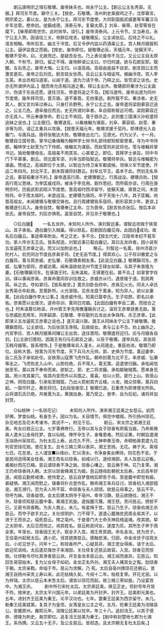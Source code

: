 <!-- { "loadSidebar": true } -->
　　剧云唐明宗之壻石敬瑭。废帝妹夫也。尙永宁公主。【剧云公主名秀英。无据。】拜河东节度。鎭守三关。【按史。石敬瑭。洛州刺史臬捩鸡之子。沈厚寡言。明宗爱之。妻以女。是为永宁公主。拜河东节度使。大同彰国振武威塞等军蕃汉马步军总管。愍帝初。徙鎭成德。淸泰元年。复鎭太原。】刘阜、柴荣、赵莹等皆在麾下。【柴荣即周世宗。此时尙早。误引。】废帝淸泰间。上元令节。又当寿旦。永宁公主入贺。因请往三关。帝醉后戏言。疑敬瑭反。公主谒张后。后待之不以礼。语言相触。帝听后言。幽主于冷宫。后又令伊内监以药酒毒公主。宫人韩月娥报知公主。逼伊监食之而毙。【按史。废帝即位。疑敬瑭必反。天福元年。徙鎭天平。敬瑭不受命。曰。无故而迁。是疑吾反也。乃上表论废帝不当立。又云公主自太原入朝。千秋节。辞归。留之不得。废帝醉语公主曰。尔归何速。欲与石郎反耶。旣醒。左右告之。废帝大悔。公主归。以语高祖。高祖由是益不自安。剧言因公主而激变是实。废帝之后刘氏。剧言妓女张燕。且云公主与相诟骂。被幽冷宫。宫人李玉英。本出丞相冯道家。以闻于道。道为力请于帝。乃释之出。皆荒谬之谈也。史亦无所谓伊内监。】旣而帝允丞相冯道之奏。释公主出外。敬瑭部将秦涉为公主画计。伪请于东岳还愿。遂往河东。帝遣将追之不及。【按冯道传。废帝出道为同州节度使。踰年拜司空。晋灭唐。道不事晋。无他事迹。剧所载不实。秦涉者。史无其人。剧又言刘阜过泰山。只身打杀野熊。永宁公主之去。废帝遣将梁刚慕容迁追之。公主几危。遇阜接应而去。史无所谓刘阜者。阜自叙称智远可哂。梁刚慕容迁亦无其人。所云奉废帝命。若公主不肯回。竟于路杀之。此则套三国演义孙权遣将追妹之说也。】公主旣归。敬瑭遂反。以桑维翰为谋臣。刘阜、慕容韬、赵莹、秦涉等为将。请辽主重兵以攻唐。【按晋天福元年。敬瑭求援于契丹。耶律德光入自雁门。与唐兵战。唐将张敬达大败。敬瑭夜出北门。见德光。约为父子。十一月。敬瑭自立国号晋。掌书记桑维翰为翰林学士尙书礼部侍郎知枢密使事。寻为中书侍郎。翰林学士赵莹为门下侍郎。维翰实为谋臣。而赵莹则非武将也。莹与维翰并掌书记。独劝敬瑭毋反。高祖虽不用其言。心甚爱之。即位。首拜学士承旨。同中书门下平章事。剧云。领北面军谬。刘阜当即指智远。敬瑭将举兵。智远与维翰密为谋画。赞成之。高祖即位于太原。以智远为侍卫亲军都虞候。领保义军节度使。开运二年四月。封北平王。剧末叙诸将封爵云。封阜北平王。盖本于此。然初无名阜之说。慕容韬秦涉不的。】废帝遣高行周、史建瑭御之。行周战没。建瑭兵败。【按高行周父思继。为李匡威戍将。被诛于李克用。剧作思纪。而所叙亦谬。行周在唐明宗时。历振武彰武昭义节度使。晋高祖时西凉留守。徙鎭天雄。唐晋之间。未尝特将。卒于周太祖时。未尝战没。史建瑭为唐将。卒于天佑十八年。其子匡翰。尙晋高祖女。未闻建瑭与敬瑭交锋也。且行周建瑭皆系宿将。剧形容其少年。更谬。】敬瑭遂引兵入。废帝自焚。敬瑭奉辽主命。立为晋帝。【剧言执杀张后。按后本非张氏。废帝自焚。刘后亦俱死。盖皆自焚。非见杀于敬瑭也。】 


　　○后白廱 
　　一名五龙祚。未知何人所作。演刘智远事。谓智远攻贼于铁笼山。其子承佑。遇白廱引入贼巢。得以除乱。前剧因白廱见母。此因白成功。故名后白廱云。事迹牵率附会。考之正史。多不合。【按五代史。汉隐帝本纪不载军功。家人传亦无王氏。皆系揑造。刘智远事已载白廱记。其曰五龙祚者。因小说有五龙逼死王彦章之说。而又以加附会也。】 
　　略云。刘智远一名暠。徐州沛县沙陀村人。初充同台节度岳彦眞牙将。【史无岳节度。】得其欢心。公子存训雅爱之与白廱异。暠与郭彦威、史弘肇、石敬瑭素相友善。【此说见白廱。】敬瑭鎭河东。彦威、弘肇为部将。彦威访暠。闻朱温欲劫沧州节度王铎女如翠。与其子朱景隆为妻。【石敬瑭鎭河东。在唐潞王时。无朱温矣。王铎更在前。甚不合。】如翠曾字存训。铎以事闻彦眞。彦眞命暠同存训往救之。彦威亦从行。遇景隆于道。割其两耳。纵之去。夺如翠归。【皆系凿空。】暠负剑卧岳府中。彦眞见火光。同夫人卓氏女秀英仓卒赴救。至暠卧所。火光渐隐。见赤龙盘于暠身。知为异人。欲以女妻暠。【此段白廱作李太公事。】浼彦威作伐。知暠已娶李氏。生子咬脐。即名曰承佑。彦眞愿以女居次。遂命存训、暠同日完姻。【此因白廱有李岳二妻。而扭合之也。】时朱温篡位称梁。幷州晋王李克用檄藩鎭兵讨之。温将王彦章骁勇无敌。暠与彦威赴克用军。同李嗣源、石敬瑭、李存勖列五龙出水争珠阵。杀王彦章。【此即演义五龙逼死王彦章之说也。】遂灭温兴唐。潞王从珂妹永宁公主下嫁敬瑭。敬瑭鎭晋阳。公主欲往。为后张琼玉谗阻。后故妓女。素与公主不合。劝上幽杀之。内官李应、宫人韩月娥乘间赚公主出宫。送往晋阳。敬瑭遣将迎归。应与月娥各自刭。【公主欲归晋阳。因潞王有归与石郎反之谑。以告于敬瑭。遂举兵反。其张琼玉韩月娥等。皆系增饰。】于是敬瑭率兵入潼关。从珂遁走。羣臣劝进。敬瑭乃即位。自称大晋。授暠为河东节度。天下兵马大元帅。郭、史俱为节度。暠迎妻李、岳二氏及子承佑赴任。会铁笼山寇萧飞虎作乱。朝命封暠为北平王。率彦威、弘肇等击之。飞虎败走入山中。山势险绝。兵不得入。暠无策。适遣使归鎭。承佑闻信驰至军。暠以其不奉命而来。欲斩之。郭、史二将求廱。承佑献破贼策。愿单身觅路。用火攻其巢穴。俟其内变而外以兵围之。暠喜。给以火箭。密行上山。铁笼山之神。阴现白廱。引承佑至贼窟。乃出火箭射其齐云楼。火发。贼众惊窜。暠兵四起。一鼓尽歼之。奏凯将归。【此段皆凿空。】敬瑭已逝。石重贵为耶律德光所执。众将谓石氏已绝。共推暠为主。黄旗加身。暠乃受之。册李、岳为后妃。诸将并加封赏。 


　　○仙桃种（一名琼花记） 
　　未知何人所作。演宋湘王廷美之女慈云。幼而好佛。梦食仙桃。有身生子。因以为名。关目情节。俱空中楼阁。所引扬州琼花。杂见地志及花木考诸书。其说不一。附见于后。 
　　剧云。宋太宗之弟湘王廷美。有女曰慈云公主。七岁事佛修行。玉帝以其与女子琼香有夙寃当报。乃命紫微眞人遣木公金母托梦。食以仙桃。俾怀孕生子。身罹患难。然后证果。时朝旨遣湘玉诣扬州采琼花。为杜太后上寿。此花久不开。土神申奏玉帝。命桐柏眞君遣九花判官至琼花观。使花复生。且令三槁三荣以表异。湘王至扬。无花。祷于天。斋宿七日。花忽发。土人谓宜■以绛纱。贮以淸水。令净身美女捧持。则花色不变。于是民间选得美女桂香。湘王改名曰琼香。如戒以行。道经湘邸。夫人及慈云迎看。甫揭纱而花已槁。慈云谓琼香不净之故。琼香心嗛之。慈云祷于神。花乃复荣。湘王仍命琼香持入朝。太宗以琼香赐湘王为姬。慈云随母赴朝祝太后寿。太后高年好道。闻慈云勤修戒律。绝怜爱之。慈云自梦食桃后即吿于母。至是腹中即觉有娠。甚疑惧。湘王闻而慰之。値番将扑古登作乱。朝命湘王率兵征讨。琼香初入湘邸擅宠。湘王濒行。恐为夫人所不容。命琼香与夫人颉颃。欲慈云母事之。慈云不平。但呼为姊。琼香益恨。会太后建太阴寺于亳州。幸寺习静。慈云欲随往。湘王不许。琼香侦知慈云腹中事。乘湘王凯旋。遂指腹污蔑。湘王怒。责问慈云。搒掠不已。又密令琼香鞫。为夫人救止。未几。有星降于宫。慈云乃生子。琼香劝湘王杀慈云。而夺子欲手刃之。关壮缪阴护。刀不得下。遂遣心腹赂贫民周全易其子。以进于王而杀之。缢死慈云。殡之亳州。于是普门大士命天神启棺返魂。改其貌。挈之太阴寺。太后见而悦之。询其姓名。慈云称民间女。遂度为尼。其所生子养于周全家。年渐长。琼香因王无子。取全子入宫。湘王奇其貌。命名金龙。抚为世子。王往亳州起居太后。遇小尼。讶其貌类慈云。感触悲涕。归邸。命金龙世子往观太后。小尼见世子。问年十二。称琼香所产。心疑其非。湘王思女得疾。请于太后。欲迎尼讽经。太后遣尼偕世子来湘邸。关壮缪复还慈云故容。入宫。琼香见而惊倒。壮缪勒令尽吐其谗害慈云状。幷言金龙本慈云出。湘王闻而骇异。见慈云。知回生易容始末。复为父女母子如初。金龙正名外孙。湘王夫人痛其女之寃。劾琼香于朝。太宗亲鞫。命缢于市。慈云为求解。乃 死。太后自亳州携琼花还朝云。昔湘王自扬州采贡上寿以来。此花枯槁久矣。今阅十二年。枯枝复荣。开花尤丽。以为祥瑞。太宗以慈云本末吿太后。谓皆以琼花而起。故三槁三荣如是。乃设宴宫中。为湘王庆。 
　　剧中所引宋杜太后。太宗弟廷美。俱见正史。但封号年月皆不符。按宋史。太宗太平兴国元年。以弟廷美为开封尹。封齐王。廷美即光美也。五年。进封齐王廷美为秦王。论平汉功也。七年。罢秦王廷美为西京留守。未几。勒秦王廷美就第。复其子为皇侄。女落皇女公主之号。五月。贬秦王廷美为涪陵县公。安置房州。雍熙元年。涪陵公廷美以忧卒。年三十八。追封涪王。以其子德恭、德隆为刺史。眞宗即位。追复涪王廷美为秦王。【剧中称封楚地七郡为七湘王。系伪撰。又云五十无子。及公主慈云。皆揑造。且太宗朝无复杜太后矣。】 
